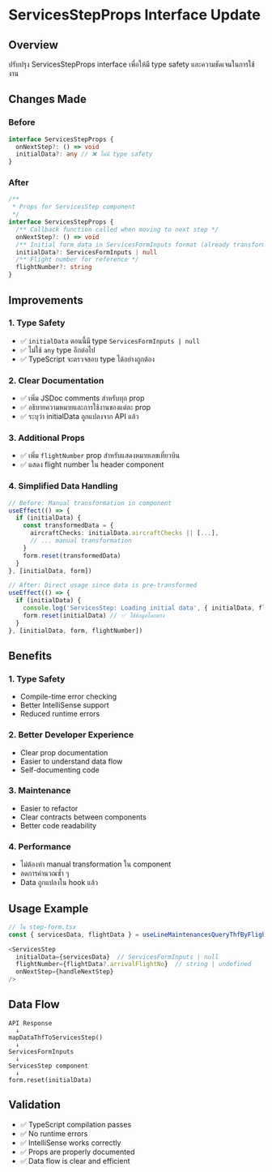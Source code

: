 # ServicesStepProps Interface Update

## Overview
ปรับปรุง ServicesStepProps interface เพื่อให้มี type safety และความชัดเจนในการใช้งาน

## Changes Made

### Before
```typescript
interface ServicesStepProps {
  onNextStep?: () => void
  initialData?: any // ❌ ไม่มี type safety
}
```

### After
```typescript
/**
 * Props for ServicesStep component
 */
interface ServicesStepProps {
  /** Callback function called when moving to next step */
  onNextStep?: () => void
  /** Initial form data in ServicesFormInputs format (already transformed from API) */
  initialData?: ServicesFormInputs | null
  /** Flight number for reference */
  flightNumber?: string
}
```

## Improvements

### 1. **Type Safety**
- ✅ `initialData` ตอนนี้มี type `ServicesFormInputs | null`
- ✅ ไม่ใช้ `any` type อีกต่อไป
- ✅ TypeScript จะตรวจสอบ type ได้อย่างถูกต้อง

### 2. **Clear Documentation**
- ✅ เพิ่ม JSDoc comments สำหรับทุก prop
- ✅ อธิบายความหมายและการใช้งานของแต่ละ prop
- ✅ ระบุว่า initialData ถูกแปลงจาก API แล้ว

### 3. **Additional Props**
- ✅ เพิ่ม `flightNumber` prop สำหรับแสดงหมายเลขเที่ยวบิน
- ✅ แสดง flight number ใน header component

### 4. **Simplified Data Handling**
```typescript
// Before: Manual transformation in component
useEffect(() => {
  if (initialData) {
    const transformedData = {
      aircraftChecks: initialData.aircraftChecks || [...],
      // ... manual transformation
    }
    form.reset(transformedData)
  }
}, [initialData, form])

// After: Direct usage since data is pre-transformed
useEffect(() => {
  if (initialData) {
    console.log('ServicesStep: Loading initial data', { initialData, flightNumber })
    form.reset(initialData) // ✅ ใช้ข้อมูลโดยตรง
  }
}, [initialData, form, flightNumber])
```

## Benefits

### 1. **Type Safety**
- Compile-time error checking
- Better IntelliSense support
- Reduced runtime errors

### 2. **Better Developer Experience**
- Clear prop documentation
- Easier to understand data flow
- Self-documenting code

### 3. **Maintenance**
- Easier to refactor
- Clear contracts between components
- Better code readability

### 4. **Performance**
- ไม่ต้องทำ manual transformation ใน component
- ลดการคำนวณซ้ำ ๆ
- Data ถูกแปลงใน hook แล้ว

## Usage Example

```typescript
// ใน step-form.tsx
const { servicesData, flightData } = useLineMaintenancesQueryThfByFlightId({ flightId });

<ServicesStep 
  initialData={servicesData}  // ServicesFormInputs | null
  flightNumber={flightData?.arrivalFlightNo}  // string | undefined
  onNextStep={handleNextStep}
/>
```

## Data Flow

```
API Response 
  ↓
mapDataThfToServicesStep() 
  ↓
ServicesFormInputs 
  ↓
ServicesStep component 
  ↓
form.reset(initialData)
```

## Validation

- ✅ TypeScript compilation passes
- ✅ No runtime errors
- ✅ IntelliSense works correctly
- ✅ Props are properly documented
- ✅ Data flow is clear and efficient
